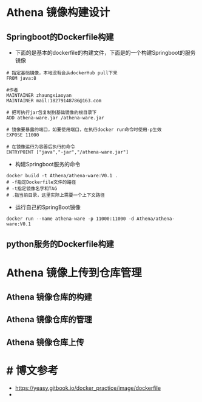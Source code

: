 # Athena 镜像构建设计

## Springboot的Dockerfile构建

- 下面的是基本的dockerfile的构建文件，下面是的一个构建Springboot的服务镜像

```shell
# 指定基础镜像，本地没有会从dockerHub pull下来
FROM java:8

#作者
MAINTAINER zhaungxiaoyan
MAINTAINER mail:18279148786@163.com

# 把可执行jar包复制到基础镜像的根目录下
ADD athena-ware.jar /athena-ware.jar

# 镜像要暴露的端口，如要使用端口，在执行docker run命令时使用-p生效
EXPOSE 11000

# 在镜像运行为容器后执行的命令
ENTRYPOINT ["java","-jar","/athena-ware.jar"]

```

- 构建Springboot服务的命令

```shell
docker build -t Athena/athena-ware:V0.1 .
# -f指定Dockerfile文件的路径
# -t指定镜像名字和TAG
# .指当前目录，这里实际上需要一个上下文路径
```

- 运行自己的SpringBoot镜像

```shell
docker run --name athena-ware -p 11000:11000 -d Athena/athena-ware:V0.1
```

## python服务的Dockerfile构建

# Athena 镜像上传到仓库管理

## Athena 镜像仓库的构建

## Athena 镜像仓库的管理

## Athena 镜像仓库上传

# # 博文参考

- https://yeasy.gitbook.io/docker_practice/image/dockerfile
- 
